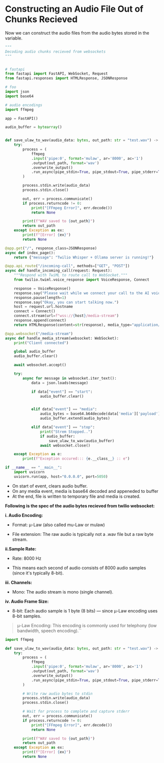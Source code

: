 # Constructing an Audio File Out of Chunks Recieved

Now we can construct the audio files from the audio bytes stored in the variable.


```python
"""
Decoding audio chunks recieved from websockets
"""


# fastapi
from fastapi import FastAPI, WebSocket, Request
from fastapi.responses import HTMLResponse, JSONResponse

# foo
import json
import base64

# audio encodings
import ffmpeg

app = FastAPI()

audio_buffer = bytearray()


def save_ulaw_to_wav(audio_data: bytes, out_path: str = "test.wav") -> str:
    try:
        process = (
            ffmpeg
            .input('pipe:0', format='mulaw', ar='8000', ac='1')
            .output(out_path, format='wav')
            .overwrite_output()
            .run_async(pipe_stdin=True, pipe_stdout=True, pipe_stderr=True)
        )

        process.stdin.write(audio_data)
        process.stdin.close()

        out, err = process.communicate()
        if process.returncode != 0:
            print("[FFmpeg Error]", err.decode())
            return None

        print(f"WAV saved to {out_path}")
        return out_path
    except Exception as ex:
        print(f"[Error] {ex}")
        return None

@app.get("/", response_class=JSONResponse)
async def index_page():
    return {"message": "Twilio Whisper + Ollama server is running!"}

@app.api_route("/incoming-call", methods=["GET", "POST"])
async def handle_incoming_call(request: Request):
    """Respond with TwiML to route call to WebSocket."""
    from twilio.twiml.voice_response import VoiceResponse, Connect

    response = VoiceResponse()
    response.say("Please wait while we connect your call to the AI voice assistant.")
    response.pause(length=1)
    response.say("Okay, you can start talking now.")
    host = request.url.hostname
    connect = Connect()
    connect.stream(url=f"wss://{host}/media-stream")
    response.append(connect)
    return HTMLResponse(content=str(response), media_type="application/xml")

@app.websocket("/media-stream")
async def handle_media_stream(websocket: WebSocket):
    print("Client connected")

    global audio_buffer
    audio_buffer.clear()

    await websocket.accept()

    try:
        async for message in websocket.iter_text():
            data = json.loads(message)

            if data["event"] == "start":
                audio_buffer.clear()


            elif data["event"] == "media":
                audio_bytes = base64.b64decode(data['media']['payload'])
                audio_buffer.extend(audio_bytes)

            elif data["event"] == "stop":
                print("Strem Stopped..")
                if audio_buffer:
                    save_ulaw_to_wav(audio_buffer)
                await websocket.close()

    except Exception as e:
        print(f"Exception occured::: {e.__class__} :: e")

if __name__ == "__main__":
    import uvicorn
    uvicorn.run(app, host="0.0.0.0", port=5050)

```

- On start of event, clears audio buffer.
- On any media event, media is base64 decoded and appeneded to buffer
- At the end, file is written to temporary file and media is created.

**Following is the spec of the audio bytes recieved from twilio websocket:**

**i. Audio Encoding:**

- Format: μ-Law (also called mu-Law or mulaw)

- File extension: The raw audio is typically not a .wav file but a raw byte stream.

**ii.Sample Rate:**

- Rate: 8000 Hz

- This means each second of audio consists of 8000 audio samples (since it's typically 8-bit).

**iii. Channels:**

- Mono: The audio stream is mono (single channel).

**iv. Audio Frame Size:**

- 8-bit: Each audio sample is 1 byte (8 bits) — since μ-Law encoding uses 8-bit samples.

> μ-Law Encoding: This encoding is commonly used for telephony (low bandwidth, speech encoding).``

```python
import ffmpeg

def save_ulaw_to_wav(audio_data: bytes, out_path: str = "test.wav") -> str:
    try:
        process = (
            ffmpeg
            .input('pipe:0', format='mulaw', ar='8000', ac='1')
            .output(out_path, format='wav')
            .overwrite_output()
            .run_async(pipe_stdin=True, pipe_stdout=True, pipe_stderr=True)
        )

        # Write raw audio bytes to stdin
        process.stdin.write(audio_data)
        process.stdin.close()

        # Wait for process to complete and capture stderr
        out, err = process.communicate()
        if process.returncode != 0:
            print("[FFmpeg Error]", err.decode())
            return None

        print(f"WAV saved to {out_path}")
        return out_path
    except Exception as ex:
        print(f"[Error] {ex}")
        return None
```
